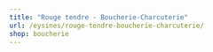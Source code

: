 ```yaml
---
title: "Rouge tendre - Boucherie-Charcuterie"
url: /eysines/rouge-tendre-boucherie-charcuterie/
shop: boucherie
---
```

